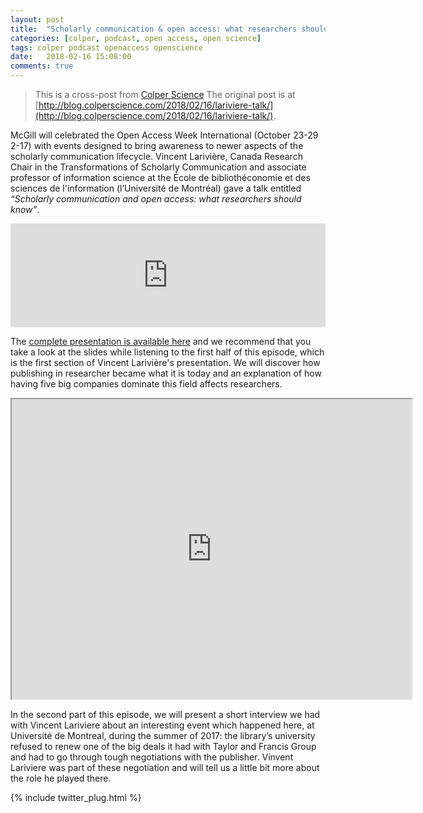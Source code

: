 ```yaml
---
layout: post
title:  "Scholarly communication & open access: what researchers should know with Vincent Larivière"
categories: [colper, podcast, open access, open science]
tags: colper podcast openaccess openscience
date:   2018-02-16 15:08:00
comments: true
---
```


> This is a cross-post from [Colper Science](http://blog.colperscience.com)
> The original post is at [http://blog.colperscience.com/2018/02/16/lariviere-talk/](http://blog.colperscience.com/2018/02/16/lariviere-talk/).

McGill will celebrated the Open Access Week International (October 23-29 2-17) with events designed to bring awareness to newer aspects of the scholarly communication lifecycle. Vincent Larivière, Canada Research Chair in the Transformations of Scholarly Communication and associate professor of information science at the École de bibliothéconomie et des sciences de l'information (l’Université de Montréal) gave a talk entitled _“Scholarly communication and open access: what researchers should know”_.

<iframe width="100%" height="166" scrolling="no" frameborder="no" allow="autoplay" src="https://w.soundcloud.com/player/?url=https%3A//api.soundcloud.com/tracks/400682997&amp;color=%23ff5500&amp;auto_play=false&amp;hide_related=false&amp;show_comments=true&amp;show_user=true&amp;show_reposts=false&amp;show_teaser=true"></iframe>

The [complete presentation is available here](http://tiny.cc/colper-lariviere) and we recommend that you take a look at the slides while listening to the first half of this episode, which is the first section of Vincent Larivière's presentation. We will discover how publishing in researcher became what it is today and an explanation of how having five big companies dominate this field affects researchers.

<iframe src="https://drive.google.com/file/d/1THkBb07u_Zuv97V0UgwOmwdwWxAetSMJ/preview" width="640" height="480"></iframe>

In the second part of this episode, we will present a short interview we had with Vincent Lariviere about an interesting event which happened here, at Université de Montreal, during the summer of 2017: the library’s university refused to renew one of the big deals it had with Taylor and Francis Group and had to go through tough negotiations with the publisher. Vinvent Lariviere was part of these negotiation and will tell us a little bit more about the role he played there.

{% include twitter_plug.html %}